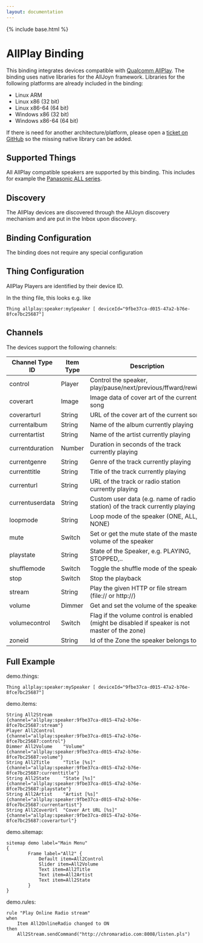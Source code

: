 ```yaml
---
layout: documentation
---
```


{% include base.html %}

# AllPlay Binding

This binding integrates devices compatible with [Qualcomm AllPlay](https://www.qualcomm.com/products/allplay).
The binding uses native libraries for the AllJoyn framework. Libraries for the following platforms are already included in the binding:

* Linux ARM
* Linux x86 (32 bit)
* Linux x86-64 (64 bit)
* Windows x86 (32 bit)
* Windows x86-64 (64 bit)

If there is need for another architecture/platform, please open a [ticket on GitHub](https://github.com/openhab/openhab/issues) so the missing native library can be added.

## Supported Things

All AllPlay compatible speakers are supported by this binding. This includes for example the [Panasonic ALL series](http://www.panasonic.com/uk/consumer/home-entertainment/wireless-speaker-systems.html).

## Discovery

The AllPlay devices are discovered through the AllJoyn discovery mechanism and are put in the Inbox upon discovery.

## Binding Configuration

The binding does not require any special configuration

## Thing Configuration

AllPlay Players are identified by their device ID.

In the thing file, this looks e.g. like

```
Thing allplay:speaker:mySpeaker [ deviceId="9fbe37ca-d015-47a2-b76e-8fce7bc25687"]
```

## Channels

The devices support the following channels:

| Channel Type ID | Item Type    | Description  |
|-----------------|--------------|--------------|
| control | Player | Control the speaker, play/pause/next/previous/ffward/rewind |
| coverart | Image | Image data of cover art of the current song | 
| coverarturl | String | URL of the cover art of the current song | 
| currentalbum | String | Name of the album currently playing |
| currentartist | String | Name of the artist currently playing |
| currentduration | Number | Duration in seconds of the track currently playing |
| currentgenre | String | Genre of the track currently playing |
| currenttitle | String | Title of the track currently playing |
| currenturl | String | URL of the track or radio station currently playing |
| currentuserdata | String | Custom user data (e.g. name of radio station) of the track currently playing |
| loopmode | String | Loop mode of the speaker (ONE, ALL, NONE) |
| mute | Switch | Set or get the mute state of the master volume of the speaker |
| playstate | String | State of the Speaker, e.g. PLAYING, STOPPED,.. |
| shufflemode | Switch | Toggle the shuffle mode of the speaker |
| stop | Switch | Stop the playback |
| stream | String | Play the given HTTP or file stream (file:// or http://) |
| volume | Dimmer | Get and set the volume of the speaker |
| volumecontrol | Switch | Flag if the volume control is enabled (might be disabled if speaker is not master of the zone) |
| zoneid | String | Id of the Zone the speaker belongs to |


## Full Example

demo.things:

```
Thing allplay:speaker:mySpeaker [ deviceId="9fbe37ca-d015-47a2-b76e-8fce7bc25687"]
```

demo.items:

```
String All2Stream                           {channel="allplay:speaker:9fbe37ca-d015-47a2-b76e-8fce7bc25687:stream"}
Player All2Control                          {channel="allplay:speaker:9fbe37ca-d015-47a2-b76e-8fce7bc25687:control"}
Dimmer All2Volume    "Volume"               {channel="allplay:speaker:9fbe37ca-d015-47a2-b76e-8fce7bc25687:volume"}
String All2Title     "Title [%s]"           {channel="allplay:speaker:9fbe37ca-d015-47a2-b76e-8fce7bc25687:currenttitle"}
String All2State     "State [%s]"           {channel="allplay:speaker:9fbe37ca-d015-47a2-b76e-8fce7bc25687:playstate"}
String All2Artist    "Artist [%s]"          {channel="allplay:speaker:9fbe37ca-d015-47a2-b76e-8fce7bc25687:currentartist"}
String All2CoverUrl  "Cover Art URL [%s]"   {channel="allplay:speaker:9fbe37ca-d015-47a2-b76e-8fce7bc25687:coverarturl"}
```

demo.sitemap:

```
sitemap demo label="Main Menu"
{
		Frame label="All2" {
			Default item=All2Control
			Slider item=All2Volume
			Text item=All2Title	
			Text item=All2Artist
			Text item=All2State
		}
}
```

demo.rules:

```
rule "Play Online Radio stream"
when
    Item All2OnlineRadio changed to ON
then
    All2Stream.sendCommand("http://chromaradio.com:8008/listen.pls")
```
